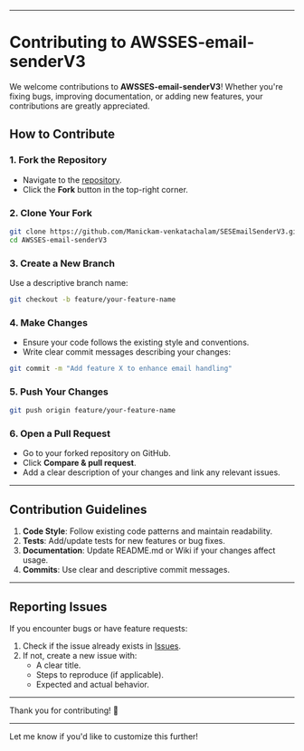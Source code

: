 
---

# Contributing to AWSSES-email-senderV3

We welcome contributions to **AWSSES-email-senderV3**! Whether you're fixing bugs, improving documentation, or adding new features, your contributions are greatly appreciated.

## How to Contribute

### 1. Fork the Repository
- Navigate to the [repository](https://github.com/Manickam-venkatachalam/SESEmailSenderV3.git).
- Click the **Fork** button in the top-right corner.

### 2. Clone Your Fork
```bash
git clone https://github.com/Manickam-venkatachalam/SESEmailSenderV3.git
cd AWSSES-email-senderV3
```

### 3. Create a New Branch
Use a descriptive branch name:
```bash
git checkout -b feature/your-feature-name
```

### 4. Make Changes
- Ensure your code follows the existing style and conventions.
- Write clear commit messages describing your changes:
```bash
git commit -m "Add feature X to enhance email handling"
```

### 5. Push Your Changes
```bash
git push origin feature/your-feature-name
```

### 6. Open a Pull Request
- Go to your forked repository on GitHub.
- Click **Compare & pull request**.
- Add a clear description of your changes and link any relevant issues.

---

## Contribution Guidelines

1. **Code Style**: Follow existing code patterns and maintain readability.
2. **Tests**: Add/update tests for new features or bug fixes.
3. **Documentation**: Update README.md or Wiki if your changes affect usage.
4. **Commits**: Use clear and descriptive commit messages.

---

## Reporting Issues
If you encounter bugs or have feature requests:
1. Check if the issue already exists in [Issues](https://github.com/Manickam-venkatachalam/SESEmailSenderV3/issues).
2. If not, create a new issue with:
   - A clear title.
   - Steps to reproduce (if applicable).
   - Expected and actual behavior.

---

Thank you for contributing! 🎉

--- 

Let me know if you'd like to customize this further!
